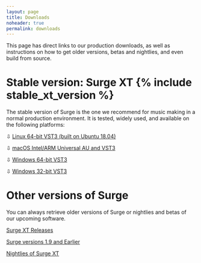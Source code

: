 ```yaml
---
layout: page
title: Downloads
noheader: true
permalink: downloads
---
```


This page has direct links to our production downloads, as well as instructions on how to get older
versions, betas and nightlies, and even build from source.

# Stable version: Surge XT {% include stable_xt_version %} 

The stable version of Surge is the one we recommend for music making in a normal production environment.
It is tested, widely used, and available on the following platforms:

<p>&#8681; <a href="{% include stable_xt_linux_x64_url %}">Linux 64-bit VST3 (built on Ubuntu 18.04)</a></p>
<p>&#8681; <a href="{% include stable_xt_macos_url %}">macOS Intel/ARM Universal AU and VST3</a></p>
<p>&#8681; <a href="{% include stable_xt_win_x64_url %}">Windows 64-bit VST3</a></p>
<p>&#8681; <a href="{% include stable_xt_win_x86_url %}">Windows 32-bit VST3</a></p>

# Other versions of Surge

You can always retrieve older versions of Surge or nightlies and betas of our upcoming software. 

  <p><a href="https://github.com/surge-synthesizer/releases-xt/tags">Surge XT Releases</a></p>
  <p><a href="https://github.com/surge-synthesizer/releases/tags">Surge versions 1.9 and Earlier</a></p>
  <p><a href="/nightly_XT">Nightlies of Surge XT</a></p>
